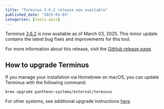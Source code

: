 ```yaml
---
title: "Terminus 3.6.2 release now available"
published_date: "2025-03-03"
categories: [tools-apis]
---
```


Terminus [3.6.2](https://github.com/pantheon-systems/terminus/releases/tag/3.6.2) is now available as of March 03, 2025. This minor update contains the latest bug fixes and improvements for this tool.

For more information about this release, visit the [GitHub release page](https://github.com/pantheon-systems/terminus/releases/tag/3.6.2).

## How to upgrade Terminus
If you manage your installation via Homebrew on macOS, you can update Terminus with the following command:

```shell{promptUser: user}
brew upgrade pantheon-systems/external/terminus
```
For other systems, see additional upgrade instructions [here](/terminus/install).
